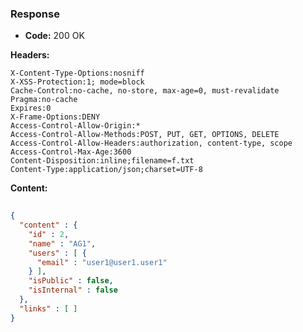 ### Response

* **Code:** 200 OK

**Headers:**

`X-Content-Type-Options:nosniff`  
`X-XSS-Protection:1; mode=block`  
`Cache-Control:no-cache, no-store, max-age=0, must-revalidate`  
`Pragma:no-cache`  
`Expires:0`  
`X-Frame-Options:DENY`  
`Access-Control-Allow-Origin:*`  
`Access-Control-Allow-Methods:POST, PUT, GET, OPTIONS, DELETE`  
`Access-Control-Allow-Headers:authorization, content-type, scope`  
`Access-Control-Max-Age:3600`  
`Content-Disposition:inline;filename=f.txt`  
`Content-Type:application/json;charset=UTF-8`  

**Content:**

```json
    
{
  "content" : {
    "id" : 2,
    "name" : "AG1",
    "users" : [ {
      "email" : "user1@user1.user1"
    } ],
    "isPublic" : false,
    "isInternal" : false
  },
  "links" : [ ]
}
```

